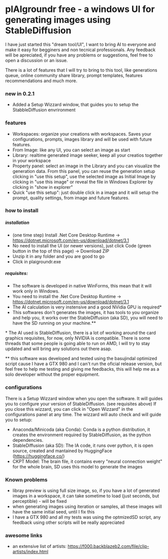 # plAIgroundr free - a windows UI for generating images using StableDiffusion

I have just started this "dream tool/UI", I want to bring AI to everyone and make it easy for begginers and non tecnical professionals.
Any feedback will be apreciated, if you have any problems or suggestions, feel free to open a discussion or an issue.

There is a lot of features that I will try to bring to this tool, like generations queue,  online community share library, prompt templates, features recommendations and much more.

### new in 0.2.1
- Added a Setup Wizzard window, that guides you to setup the StabbleDiffusion envrironment

### features
- Workspaces: organize your creations with workspaces. Saves your configurations, prompts, images library and will be used with future features.
- From Image: like any UI, you can select an image as start
- Library: realtime generated image seeker, keep all your creatios together in your workspace
- Property panel: select an image in the Library and you can visualize the generation data. From this panel, you can reuse the generation setup clicking in "use this setup", use the selected image as Initial Image by clicking in "use this image" or reveal the file in Windows Explorer by clicking in "show in explorer"
- Quick "use this setup": just double click in a image and it will setup the prompt, quality settings, from image and future features.

### how to install

##### installation
- (one time step) Install .Net Core Desktop Runtime -> https://dotnet.microsoft.com/en-us/download/dotnet/3.1
- No need to install the UI (or newer versions), just click Code (green button in the top of this page) -> Download ZIP
- Unzip it in any folder and you are good to go
- Click in plaigroundr.exe

##### requisites:
- The software is developed in native WinForms, this mean that it will work only in Windows.
- You need to install the .Net Core Desktop Runtime -> https://dotnet.microsoft.com/en-us/download/dotnet/3.1
- The AI calculation is very instensive and a good NVidia GPU is required*
- This softwares don't generates the images, it has tools to you organize and help you, it works over the StableDiffusion (aka SD), you will need to have the SD running on your machine.**
 
\* The AI used is StableDiffusion, there is a lot of working around the card graphics requisites, for now, only NVIDIA is compatible. There is some threads that some people is going able to run on AMD, I will try to stay updated and will bring any solutions out there asap.

\** this software was developed and tested using the basujindal optimized script cause I have a GTX 980 and I can't run the oficial release version, but feel free to help me testing and giving me feedbacks, this will help me as a solo developer without the proper equipment.

### configurations
There is a Setup Wizzard window when you open the software. It will guides you to configure your version of StableDiffusion. (see requisites above)
If you close this wizzard, you can click in "Open Wizzard" in the configurations panel at any time.
The wizzard will auto check and will guide you to setup:
- Anaconda/Minicoda (aka Conda): Conda is a python distribution, it creates the environment required by StableDiffusion, as the python dependencies.
- StableDiffusion (aka SD): The IA code, it runs over python, it is open source, created and mantained by HuggingFace (https://huggingface.co/)
- CKPT Model: The brain file, it contains every "neural connection weight" for the whole brain, SD uses this model to generate the images

### Known problems
- libray preview is using full size image, so, if you have a lot of generated images in a workspace, it can take sometime to load (just seconds, but perceptible) - will be fixed
- when generating images using iteration or samples, all these images will have the same initial seed, until I fix this
- I have a GTX 980 and all my tests was using the optmizedSD script, any feedback using other scripts will be really appreciated

### awesome links
- an extensive list of artists: https://f000.backblazeb2.com/file/clip-artists/index.html
